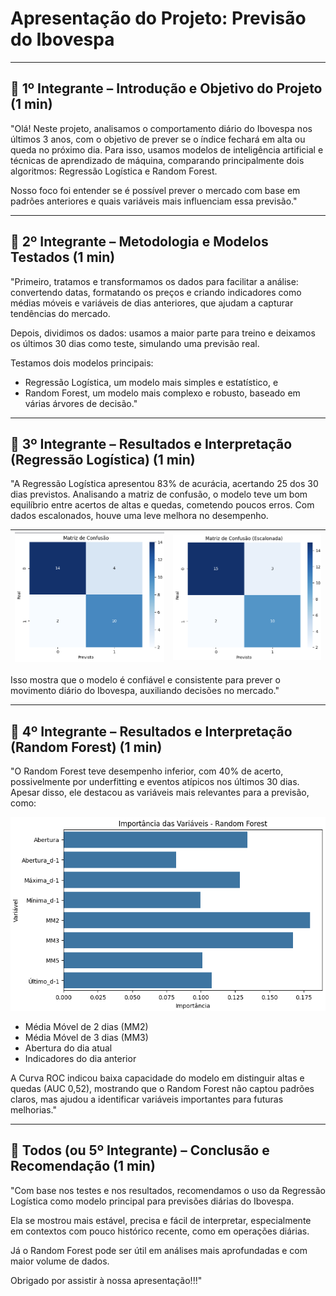 # Apresentação do Projeto: Previsão do Ibovespa

---

## 🎤 1º Integrante – Introdução e Objetivo do Projeto (1 min)

"Olá! Neste projeto, analisamos o comportamento diário do Ibovespa nos últimos 3 anos, com o objetivo de prever se o índice fechará em alta ou queda no próximo dia. Para isso, usamos modelos de inteligência artificial e técnicas de aprendizado de máquina, comparando principalmente dois algoritmos: Regressão Logística e Random Forest.

Nosso foco foi entender se é possível prever o mercado com base em padrões anteriores e quais variáveis mais influenciam essa previsão."

---

## 🎤 2º Integrante – Metodologia e Modelos Testados (1 min)

"Primeiro, tratamos e transformamos os dados para facilitar a análise: convertendo datas, formatando os preços e criando indicadores como médias móveis e variáveis de dias anteriores, que ajudam a capturar tendências do mercado.

Depois, dividimos os dados: usamos a maior parte para treino e deixamos os últimos 30 dias como teste, simulando uma previsão real.

Testamos dois modelos principais:
- Regressão Logística, um modelo mais simples e estatístico, e
- Random Forest, um modelo mais complexo e robusto, baseado em várias árvores de decisão."

---

## 🎤 3º Integrante – Resultados e Interpretação (Regressão Logística) (1 min)

"A Regressão Logística apresentou 83% de acurácia, acertando 25 dos 30 dias previstos. Analisando a matriz de confusão, o modelo teve um bom equilíbrio entre acertos de altas e quedas, cometendo poucos erros. Com dados escalonados, houve uma leve melhora no desempenho.

| ![Ibovespa gráfico](img\matriz_confusao_nao_escalonada.png) | ![Ibovespa gráfico 2](img\matriz_confusao_escalonada.png) |
|--------------------------------------------|--------------------------------------------|

Isso mostra que o modelo é confiável e consistente para prever o movimento diário do Ibovespa, auxiliando decisões no mercado."

---

## 🎤 4º Integrante – Resultados e Interpretação (Random Forest) (1 min)

"O Random Forest teve desempenho inferior, com 40% de acerto, possivelmente por underfitting e eventos atípicos nos últimos 30 dias. Apesar disso, ele destacou as variáveis mais relevantes para a previsão, como:

![Ibovespa gráfico](img/importancia_variavel.png)

- Média Móvel de 2 dias (MM2)
- Média Móvel de 3 dias (MM3)
- Abertura do dia atual
- Indicadores do dia anterior

A Curva ROC indicou baixa capacidade do modelo em distinguir altas e quedas (AUC 0,52), mostrando que o Random Forest não captou padrões claros, mas ajudou a identificar variáveis importantes para futuras melhorias."

---

## 🎤 Todos (ou 5º Integrante) – Conclusão e Recomendação (1 min)

"Com base nos testes e nos resultados, recomendamos o uso da Regressão Logística como modelo principal para previsões diárias do Ibovespa.

Ela se mostrou mais estável, precisa e fácil de interpretar, especialmente em contextos com pouco histórico recente, como em operações diárias.

Já o Random Forest pode ser útil em análises mais aprofundadas e com maior volume de dados.

Obrigado por assistir à nossa apresentação!!!"


